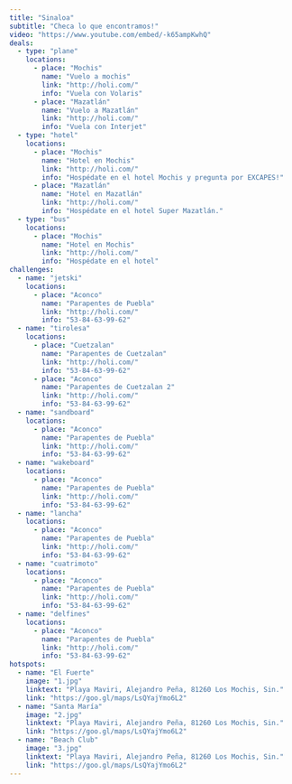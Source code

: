 ```yaml
---
title: "Sinaloa"
subtitle: "Checa lo que encontramos!"
video: "https://www.youtube.com/embed/-k65ampKwhQ"
deals:
  - type: "plane"
    locations:
      - place: "Mochis"
        name: "Vuelo a mochis"
        link: "http://holi.com/"
        info: "Vuela con Volaris"
      - place: "Mazatlán"
        name: "Vuelo a Mazatlán"
        link: "http://holi.com/"
        info: "Vuela con Interjet"
  - type: "hotel"
    locations:
      - place: "Mochis"
        name: "Hotel en Mochis"
        link: "http://holi.com/"
        info: "Hospédate en el hotel Mochis y pregunta por EXCAPES!"
      - place: "Mazatlán"
        name: "Hotel en Mazatlán"
        link: "http://holi.com/"
        info: "Hospédate en el hotel Super Mazatlán."
  - type: "bus"
    locations:
      - place: "Mochis"
        name: "Hotel en Mochis"
        link: "http://holi.com/"
        info: "Hospédate en el hotel"
challenges:
  - name: "jetski"
    locations:
      - place: "Aconco"
        name: "Parapentes de Puebla"
        link: "http://holi.com/"
        info: "53-84-63-99-62"
  - name: "tirolesa"
    locations:
      - place: "Cuetzalan"
        name: "Parapentes de Cuetzalan"
        link: "http://holi.com/"
        info: "53-84-63-99-62"
      - place: "Aconco"
        name: "Parapentes de Cuetzalan 2"
        link: "http://holi.com/"
        info: "53-84-63-99-62"
  - name: "sandboard"
    locations:
      - place: "Aconco"
        name: "Parapentes de Puebla"
        link: "http://holi.com/"
        info: "53-84-63-99-62"
  - name: "wakeboard"
    locations:
      - place: "Aconco"
        name: "Parapentes de Puebla"
        link: "http://holi.com/"
        info: "53-84-63-99-62"
  - name: "lancha"
    locations:
      - place: "Aconco"
        name: "Parapentes de Puebla"
        link: "http://holi.com/"
        info: "53-84-63-99-62"
  - name: "cuatrimoto"
    locations:
      - place: "Aconco"
        name: "Parapentes de Puebla"
        link: "http://holi.com/"
        info: "53-84-63-99-62"
  - name: "delfines"
    locations:
      - place: "Aconco"
        name: "Parapentes de Puebla"
        link: "http://holi.com/"
        info: "53-84-63-99-62"
hotspots:
  - name: "El Fuerte"
    image: "1.jpg"
    linktext: "Playa Maviri, Alejandro Peña, 81260 Los Mochis, Sin."
    link: "https://goo.gl/maps/LsQYajYmo6L2"
  - name: "Santa María"
    image: "2.jpg"
    linktext: "Playa Maviri, Alejandro Peña, 81260 Los Mochis, Sin."
    link: "https://goo.gl/maps/LsQYajYmo6L2"
  - name: "Beach Club"
    image: "3.jpg"
    linktext: "Playa Maviri, Alejandro Peña, 81260 Los Mochis, Sin."
    link: "https://goo.gl/maps/LsQYajYmo6L2"
---
```

